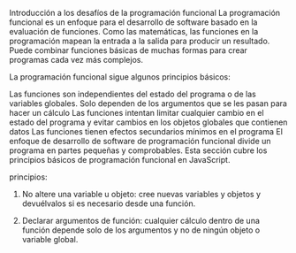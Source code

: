 Introducción a los desafíos de la programación funcional
La programación funcional es un enfoque para el desarrollo de software basado en la evaluación de funciones. Como las matemáticas, las funciones en la programación mapean la entrada a la salida para producir un resultado. Puede combinar funciones básicas de muchas formas para crear programas cada vez más complejos.

La programación funcional sigue algunos principios básicos:

Las funciones son independientes del estado del programa o de las variables globales. Solo dependen de los argumentos que se les pasan para hacer un cálculo
Las funciones intentan limitar cualquier cambio en el estado del programa y evitar cambios en los objetos globales que contienen datos
Las funciones tienen efectos secundarios mínimos en el programa
El enfoque de desarrollo de software de programación funcional divide un programa en partes pequeñas y comprobables. Esta sección cubre los principios básicos de programación funcional en JavaScript.


principios:
1) No altere una variable u objeto: cree nuevas variables y objetos y devuélvalos si es necesario desde una función.

2) Declarar argumentos de función: cualquier cálculo dentro de una función depende solo de los argumentos y no de ningún objeto o variable global.